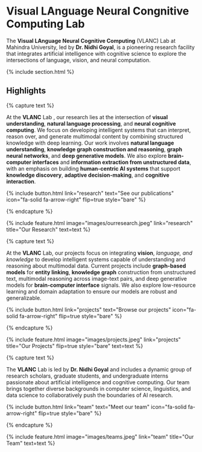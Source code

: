 ---
---

# Visual LAnguage Neural Congnitive Computing Lab



The **Visual LAnguage Neural Cognitive Computing** (VLANC) Lab at Mahindra University, led by **Dr. Nidhi Goyal**, is a pioneering research facility that integrates artificial intelligence with cognitive science to explore the intersections of language, vision, and neural computation.


{% include section.html %}

## Highlights

{% capture text %}

At the **VLANC** Lab , our research lies at the intersection of **visual understanding**, **natural language processing**, and **neural cognitive computing**. We focus on developing intelligent systems that can interpret, reason over, and generate multimodal content by combining structured knowledge with deep learning. Our work involves **natural language understanding**, **knowledge graph construction and reasoning**, **graph neural networks**, and **deep generative models**. We also explore **brain-computer interfaces** and **information extraction from unstructured data**, with an emphasis on building **human-centric AI systems** that support **knowledge discovery**, **adaptive decision-making**, and **cognitive interaction**. 


{%
  include button.html
  link="research"
  text="See our publications"
  icon="fa-solid fa-arrow-right"
  flip=true
  style="bare"
%}

{% endcapture %}

{%
  include feature.html
  image="images/ourresearch.jpeg"
  link="research"
  title="Our Research"
  text=text
%}

{% capture text %}

At the **VLANC** Lab, our projects focus on integrating **vision**, **language*, and *knowledge** to develop intelligent systems capable of understanding and reasoning about multimodal data. Current projects include **graph-based models** for **entity linking**, **knowledge graph** construction from unstructured text, multimodal reasoning across image-text pairs, and deep generative models for **brain-computer interface** signals. We also explore low-resource learning and domain adaptation to ensure our models are robust and generalizable.



{%
  include button.html
  link="projects"
  text="Browse our projects"
  icon="fa-solid fa-arrow-right"
  flip=true
  style="bare"
%}

{% endcapture %}

{%
  include feature.html
  image="images/projects.jpeg"
  link="projects"
  title="Our Projects"
  flip=true
  style="bare"
  text=text
%}

{% capture text %}

The **VLANC** Lab is led by **Dr. Nidhi Goyal** and includes a dynamic group of research scholars, graduate students, and undergraduate interns passionate about artificial intelligence and cognitive computing. Our team brings together diverse backgrounds in computer science, linguistics, and data science to collaboratively push the boundaries of AI research.

{%
  include button.html
  link="team"
  text="Meet our team"
  icon="fa-solid fa-arrow-right"
  flip=true
  style="bare"
%}

{% endcapture %}

{%
  include feature.html
  image="images/teams.jpeg"
  link="team"
  title="Our Team"
  text=text
%}
